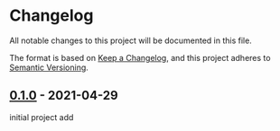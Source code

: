 # Changelog
All notable changes to this project will be documented in this file.

The format is based on [Keep a Changelog](https://keepachangelog.com/en/1.0.0/),
and this project adheres to [Semantic Versioning](https://semver.org/spec/v2.0.0.html).



## [0.1.0] - 2021-04-29
[0.1.0]:    https://github.com/rokucommunity/brighterscript/compare/f9cf20f9251513278d39e0353d6682a28af6f26c...v0.1.0
initial project add
